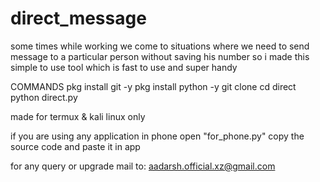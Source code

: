 # direct_message
some times while working we come to situations where we need to send message to a particular person without saving his number 
so i made this simple to use tool 
which is fast to use and super handy

COMMANDS
pkg install git -y
pkg install python -y
git clone 
cd direct
python direct.py

made for termux & kali linux only

if you are using any application in phone open "for_phone.py" copy the source code and paste it in app

for any query or upgrade 
mail to: aadarsh.official.xz@gmail.com
